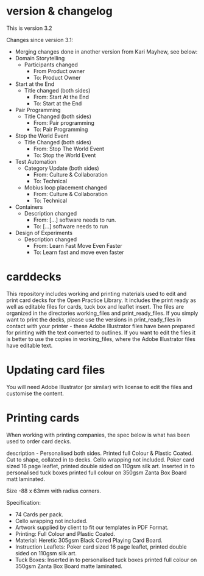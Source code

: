 # version & changelog
This is version 3.2

Changes since version 3.1:
- Merging changes done in another version from Kari Mayhew, see below:
- Domain Storytelling
  - Participants changed
    - From Product owner
    - To: Product Owner
- Start at the End
  - Title changed (both sides)
    - From: Start At the End
    - To: Start at the End
- Pair Programming
  - Title Changed (both sides)
    - From: Pair programming
    - To: Pair Programming
- Stop the World Event
  - Title Changed (both sides)
    - From: Stop The World Event
    - To: Stop the World Event
- Test Automation
  - Category Update (both sides)
    - From: Culture & Collaboration
    - To: Technical
  - Mobius loop placement changed
    - From: Culture & Collaboration
    - To: Technical
- Containers
  - Description changed
    - From: [...] software needs to run.
    - To: [...] software needs to run
- Design of Experiments
  - Description changed
    - From: Learn Fast Move Even Faster
    - To: Learn fast and move even faster




# carddecks
This repository includes working and printing materials used to edit and print card decks for the Open Practice Library. It includes the print ready as well as editable files for cards, tuck box and leaflet insert. The files are organized in the directories working_files and print_ready_files. If you simply want to print the decks, please use the versions in print_ready_files in contact with your printer - these Adobe Illustrator files have been prepared for printing with the text converted to outlines. If you want to edit the files it is better to use the copies in working_files, where the Adobe Illustrator files have editable text.



# Updating card files
You will need Adobe Illustrator (or similar) with license to edit the files and customise the content.



# Printing cards
When working with printing companies, the spec below is what has been used to order card decks.

description - Personalised both sides. Printed full Colour & Plastic Coated. Cut to shape, collated in to decks. Cello wrapping not included. Poker card sized 16 page leaflet, printed double sided on 110gsm silk art. Inserted in to personalised tuck boxes printed full colour on 350gsm Zanta Box Board matt laminated.

Size -88 x 63mm with radius corners.

Specification:
- 74 Cards per pack.
- Cello wrapping not included.
- Artwork supplied by client to fit our templates in PDF Format.
- Printing: Full Colour and Plastic Coated.
- Material: Heretic 305gsm Black Cored Playing Card Board.
- Instruction Leaflets: Poker card sized 16 page leaflet, printed double sided on 110gsm silk art.
- Tuck Boxes: Inserted in to personalised tuck boxes printed full colour on 350gsm Zanta Box Board matte laminated.
